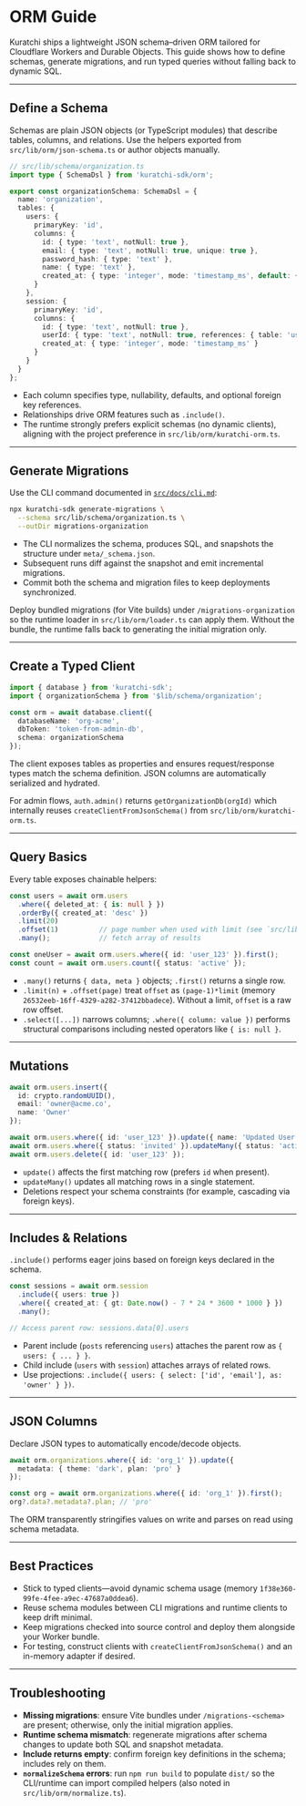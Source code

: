 # ORM Guide

Kuratchi ships a lightweight JSON schema–driven ORM tailored for Cloudflare Workers and Durable Objects. This guide shows how to define schemas, generate migrations, and run typed queries without falling back to dynamic SQL.

---

## Define a Schema

Schemas are plain JSON objects (or TypeScript modules) that describe tables, columns, and relations. Use the helpers exported from `src/lib/orm/json-schema.ts` or author objects manually.

```ts
// src/lib/schema/organization.ts
import type { SchemaDsl } from 'kuratchi-sdk/orm';

export const organizationSchema: SchemaDsl = {
  name: 'organization',
  tables: {
    users: {
      primaryKey: 'id',
      columns: {
        id: { type: 'text', notNull: true },
        email: { type: 'text', notNull: true, unique: true },
        password_hash: { type: 'text' },
        name: { type: 'text' },
        created_at: { type: 'integer', mode: 'timestamp_ms', default: { kind: 'raw', sql: 'strftime("%s","now")*1000' } }
      }
    },
    session: {
      primaryKey: 'id',
      columns: {
        id: { type: 'text', notNull: true },
        userId: { type: 'text', notNull: true, references: { table: 'users', column: 'id', onDelete: 'cascade' } },
        created_at: { type: 'integer', mode: 'timestamp_ms' }
      }
    }
  }
};
```

- Each column specifies type, nullability, defaults, and optional foreign key references.
- Relationships drive ORM features such as `.include()`.
- The runtime strongly prefers explicit schemas (no dynamic clients), aligning with the project preference in `src/lib/orm/kuratchi-orm.ts`.

---

## Generate Migrations

Use the CLI command documented in [`src/docs/cli.md`](./cli.md):

```sh
npx kuratchi-sdk generate-migrations \
  --schema src/lib/schema/organization.ts \
  --outDir migrations-organization
```

- The CLI normalizes the schema, produces SQL, and snapshots the structure under `meta/_schema.json`.
- Subsequent runs diff against the snapshot and emit incremental migrations.
- Commit both the schema and migration files to keep deployments synchronized.

Deploy bundled migrations (for Vite builds) under `/migrations-organization` so the runtime loader in `src/lib/orm/loader.ts` can apply them. Without the bundle, the runtime falls back to generating the initial migration only.

---

## Create a Typed Client

```ts
import { database } from 'kuratchi-sdk';
import { organizationSchema } from '$lib/schema/organization';

const orm = await database.client({
  databaseName: 'org-acme',
  dbToken: 'token-from-admin-db',
  schema: organizationSchema
});
```

The client exposes tables as properties and ensures request/response types match the schema definition. JSON columns are automatically serialized and hydrated.

For admin flows, `auth.admin()` returns `getOrganizationDb(orgId)` which internally reuses `createClientFromJsonSchema()` from `src/lib/orm/kuratchi-orm.ts`.

---

## Query Basics

Every table exposes chainable helpers:

```ts
const users = await orm.users
  .where({ deleted_at: { is: null } })
  .orderBy({ created_at: 'desc' })
  .limit(20)
  .offset(1)          // page number when used with limit (see `src/lib/orm/runtime.ts`)
  .many();            // fetch array of results

const oneUser = await orm.users.where({ id: 'user_123' }).first();
const count = await orm.users.count({ status: 'active' });
```

- `.many()` returns `{ data, meta }` objects; `.first()` returns a single row.
- `.limit(n)` + `.offset(page)` treat `offset` as `(page-1)*limit` (memory `26532eeb-16ff-4329-a282-37412bbadece`). Without a limit, `offset` is a raw row offset.
- `.select([...])` narrows columns; `.where({ column: value })` performs structural comparisons including nested operators like `{ is: null }`.

---

## Mutations

```ts
await orm.users.insert({
  id: crypto.randomUUID(),
  email: 'owner@acme.co',
  name: 'Owner'
});

await orm.users.where({ id: 'user_123' }).update({ name: 'Updated User' });
await orm.users.where({ status: 'invited' }).updateMany({ status: 'active' });
await orm.users.delete({ id: 'user_123' });
```

- `update()` affects the first matching row (prefers `id` when present).
- `updateMany()` updates all matching rows in a single statement.
- Deletions respect your schema constraints (for example, cascading via foreign keys).

---

## Includes & Relations

`.include()` performs eager joins based on foreign keys declared in the schema.

```ts
const sessions = await orm.session
  .include({ users: true })
  .where({ created_at: { gt: Date.now() - 7 * 24 * 3600 * 1000 } })
  .many();

// Access parent row: sessions.data[0].users
```

- Parent include (`posts` referencing `users`) attaches the parent row as `{ users: { ... } }`.
- Child include (`users` with `session`) attaches arrays of related rows.
- Use projections: `.include({ users: { select: ['id', 'email'], as: 'owner' } })`.

---

## JSON Columns

Declare JSON types to automatically encode/decode objects.

```ts
await orm.organizations.where({ id: 'org_1' }).update({
  metadata: { theme: 'dark', plan: 'pro' }
});

const org = await orm.organizations.where({ id: 'org_1' }).first();
org?.data?.metadata?.plan; // 'pro'
```

The ORM transparently stringifies values on write and parses on read using schema metadata.

---

## Best Practices

- Stick to typed clients—avoid dynamic schema usage (memory `1f38e360-99fe-4fee-a9ec-47687a0ddea6`).
- Reuse schema modules between CLI migrations and runtime clients to keep drift minimal.
- Keep migrations checked into source control and deploy them alongside your Worker bundle.
- For testing, construct clients with `createClientFromJsonSchema()` and an in-memory adapter if desired.

---

## Troubleshooting

- **Missing migrations**: ensure Vite bundles under `/migrations-<schema>` are present; otherwise, only the initial migration applies.
- **Runtime schema mismatch**: regenerate migrations after schema changes to update both SQL and snapshot metadata.
- **Include returns empty**: confirm foreign key definitions in the schema; includes rely on them.
- **`normalizeSchema` errors**: run `npm run build` to populate `dist/` so the CLI/runtime can import compiled helpers (also noted in `src/lib/orm/normalize.ts`).
